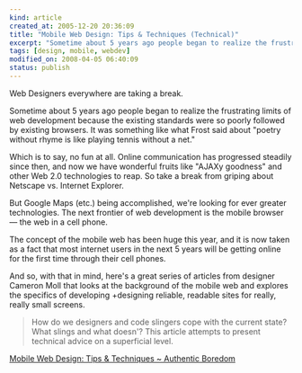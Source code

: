 ```yaml
--- 
kind: article
created_at: 2005-12-20 20:36:09
title: "Mobile Web Design: Tips & Techniques (Technical)"
excerpt: "Sometime about 5 years ago people began to realize the frustrating limits of web development "
tags: [design, mobile, webdev]
modified_on: 2008-04-05 06:40:09
status: publish
---
```


Web Designers everywhere are taking a break. 

Sometime about 5 years ago people began to realize the frustrating limits of web development because the existing standards were so poorly followed by existing browsers. It was something like what Frost said about "poetry without rhyme is like playing tennis without a net." 

Which is to say, no fun at all. Online communication has progressed steadily since then, and now we have wonderful fruits like "AJAXy goodness" and other Web 2.0 technologies to reap. So take a break from griping about Netscape vs. Internet Explorer. 

But Google Maps (etc.) being accomplished, we're looking for ever greater technologies. The next frontier of web development is the mobile browser &mdash; the web in a cell phone. 

The concept of the mobile web has been huge this year, and it is now taken as a fact that most internet users in the next 5 years will be getting online for the first time through their cell phones. 

And so, with that in mind, here's a great series of articles from designer Cameron Moll that looks at the background of the mobile web and explores the specifics of developing +designing reliable, readable sites for really, really small screens. 

<blockquote class="large">How do we designers and code slingers cope with the current state? What slings and what doesn'? This article attempts to present technical advice on a superficial level. </blockquote>

<a href="http://www.cameronmoll.com/archives/000577.html">Mobile Web Design: Tips & Techniques ~ Authentic Boredom</a>


